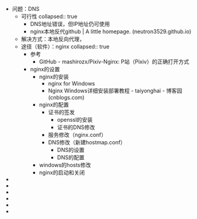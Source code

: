 - 问题：DNS
	- 可行性
	  collapsed:: true
		- DNS地址错误，但IP地址仍可使用
		- nginx本地反代github | A little homepage. (neutron3529.github.io)
	- 解决方式：本地反向代理，
	- 途径（软件）：nginx
	  collapsed:: true
		- 参考
			- GitHub - mashirozx/Pixiv-Nginx: P站（Pixiv）的正确打开方式
		- nginx的设置
			- nginx的安装
				- nginx for Windows
				- Nginx Windows详细安装部署教程 - taiyonghai - 博客园 (cnblogs.com)
			- nginx的配置
				- 证书的签发
					- openssl的安装
					- 证书的DNS修改
				- 服务修改（nginx.conf）
				- DNS修改（新建hostmap.conf）
					- DNS的设置
					- DNS的配置
			- windows的hosts修改
			- nginx的启动和关闭
-
-
-
-
-
-